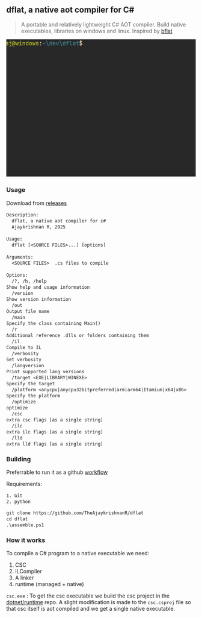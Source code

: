 ## dflat, a native aot compiler for C#

> A portable and relatively lightweight C# AOT compiler. Build native executables, libraries on windows and linux. Inspired by  [bflat](https://github.com/bflattened/bflat)

<p align="center">
    <img src="https://github.com/TheAjaykrishnanR/dflat/blob/master/imgs/WindowsTerminal_IMA1T6cL6n.gif"/>
</p>

### Usage

Download from [releases](https://github.com/TheAjaykrishnanR/dflat/releases/tag/dflat-3-1)

```
Description:
  dflat, a native aot compiler for c#
  Ajaykrishnan R, 2025

Usage:
  dflat [<SOURCE FILES>...] [options]

Arguments:
  <SOURCE FILES>  .cs files to compile

Options:
  /?, /h, /help                                                      Show help and usage information
  /version                                                           Show version information
  /out                                                               Output file name
  /main                                                              Specify the class containing Main()
  /r                                                                 Additional reference .dlls or folders containing them
  /il                                                                Compile to IL
  /verbosity                                                         Set verbosity
  /langversion                                                       Print supported lang versions
  /target <EXE|LIBRARY|WINEXE>                                       Specify the target
  /platform <anycpu|anycpu32bitpreferred|arm|arm64|Itamium|x64|x86>  Specify the platform
  /optimize                                                          optimize
  /csc                                                               extra csc flags [as a single string]
  /ilc                                                               extra ilc flags [as a single string]
  /lld                                                               extra lld flags [as a single string]
```

### Building

Preferrable to run it as a github [workflow](https://github.com/TheAjaykrishnanR/dflat/blob/master/.github/workflows/build_dflat.yaml)

Requirements:

```
1. Git
2. python
```

```
git clone https://github.com/TheAjaykrishnanR/dflat
cd dflat
.\assemble.ps1
```

### How it works

To compile a C# program to a native executable we need:

1. CSC
2. ILCompiler
3. A linker
4. runtime (managed + native)

`csc.exe` : To get the csc executable we build the csc project in the [dotnet/runtime](https://github.com/dotnet/runtime) repo.
A slight modification is made to the `csc.csproj` file so that csc itself is aot compiled and we get a single native executable.



